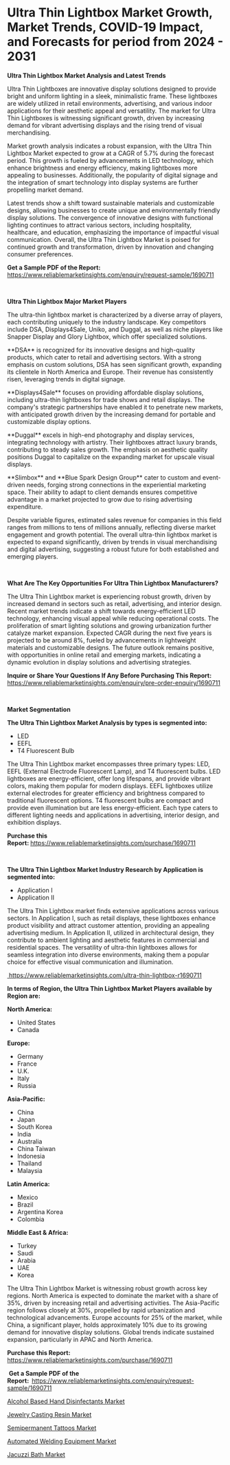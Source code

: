 <p><h1>Ultra Thin Lightbox Market Growth, Market Trends, COVID-19 Impact, and Forecasts for period from 2024 - 2031</h1></p><p><strong>Ultra Thin Lightbox Market Analysis and Latest Trends</strong></p>
<p><p>Ultra Thin Lightboxes are innovative display solutions designed to provide bright and uniform lighting in a sleek, minimalistic frame. These lightboxes are widely utilized in retail environments, advertising, and various indoor applications for their aesthetic appeal and versatility. The market for Ultra Thin Lightboxes is witnessing significant growth, driven by increasing demand for vibrant advertising displays and the rising trend of visual merchandising.</p><p>Market growth analysis indicates a robust expansion, with the Ultra Thin Lightbox Market expected to grow at a CAGR of 5.7% during the forecast period. This growth is fueled by advancements in LED technology, which enhance brightness and energy efficiency, making lightboxes more appealing to businesses. Additionally, the popularity of digital signage and the integration of smart technology into display systems are further propelling market demand.</p><p>Latest trends show a shift toward sustainable materials and customizable designs, allowing businesses to create unique and environmentally friendly display solutions. The convergence of innovative designs with functional lighting continues to attract various sectors, including hospitality, healthcare, and education, emphasizing the importance of impactful visual communication. Overall, the Ultra Thin Lightbox Market is poised for continued growth and transformation, driven by innovation and changing consumer preferences.</p></p>
<p><strong>Get a Sample PDF of the Report:&nbsp;</strong> <a href="https://www.reliablemarketinsights.com/enquiry/request-sample/1690711?utm_campaign=1620&utm_medium=2&utm_source=Github&utm_content=ia&utm_term=17102024&utm_id=ultra-thin-lightbox">https://www.reliablemarketinsights.com/enquiry/request-sample/1690711</a></p>
<p>&nbsp;</p>
<p><strong>Ultra Thin Lightbox Major Market Players</strong></p>
<p><p>The ultra-thin lightbox market is characterized by a diverse array of players, each contributing uniquely to the industry landscape. Key competitors include DSA, Displays4Sale, Uniko, and Duggal, as well as niche players like Snapper Display and Glory Lightbox, which offer specialized solutions.</p><p>**DSA** is recognized for its innovative designs and high-quality products, which cater to retail and advertising sectors. With a strong emphasis on custom solutions, DSA has seen significant growth, expanding its clientele in North America and Europe. Their revenue has consistently risen, leveraging trends in digital signage.</p><p>**Displays4Sale** focuses on providing affordable display solutions, including ultra-thin lightboxes for trade shows and retail displays. The company's strategic partnerships have enabled it to penetrate new markets, with anticipated growth driven by the increasing demand for portable and customizable display options.</p><p>**Duggal** excels in high-end photography and display services, integrating technology with artistry. Their lightboxes attract luxury brands, contributing to steady sales growth. The emphasis on aesthetic quality positions Duggal to capitalize on the expanding market for upscale visual displays.</p><p>**Slimbox** and **Blue Spark Design Group** cater to custom and event-driven needs, forging strong connections in the experiential marketing space. Their ability to adapt to client demands ensures competitive advantage in a market projected to grow due to rising advertising expenditure.</p><p>Despite variable figures, estimated sales revenue for companies in this field ranges from millions to tens of millions annually, reflecting diverse market engagement and growth potential. The overall ultra-thin lightbox market is expected to expand significantly, driven by trends in visual merchandising and digital advertising, suggesting a robust future for both established and emerging players.</p></p>
<p>&nbsp;</p>
<p><strong>What Are The Key Opportunities For Ultra Thin Lightbox Manufacturers?</strong></p>
<p><p>The Ultra Thin Lightbox market is experiencing robust growth, driven by increased demand in sectors such as retail, advertising, and interior design. Recent market trends indicate a shift towards energy-efficient LED technology, enhancing visual appeal while reducing operational costs. The proliferation of smart lighting solutions and growing urbanization further catalyze market expansion. Expected CAGR during the next five years is projected to be around 8%, fueled by advancements in lightweight materials and customizable designs. The future outlook remains positive, with opportunities in online retail and emerging markets, indicating a dynamic evolution in display solutions and advertising strategies.</p></p>
<p><strong>Inquire or Share Your Questions If Any Before Purchasing This Report:</strong> <a href="https://www.reliablemarketinsights.com/enquiry/pre-order-enquiry/1690711?utm_campaign=1620&utm_medium=2&utm_source=Github&utm_content=ia&utm_term=17102024&utm_id=ultra-thin-lightbox">https://www.reliablemarketinsights.com/enquiry/pre-order-enquiry/1690711</a></p>
<p>&nbsp;</p>
<p><strong>Market Segmentation</strong></p>
<p><strong>The Ultra Thin Lightbox Market Analysis by types is segmented into:</strong></p>
<p><ul><li>LED</li><li>EEFL</li><li>T4 Fluorescent Bulb</li></ul></p>
<p><p>The Ultra Thin Lightbox market encompasses three primary types: LED, EEFL (External Electrode Fluorescent Lamp), and T4 fluorescent bulbs. LED lightboxes are energy-efficient, offer long lifespans, and provide vibrant colors, making them popular for modern displays. EEFL lightboxes utilize external electrodes for greater efficiency and brightness compared to traditional fluorescent options. T4 fluorescent bulbs are compact and provide even illumination but are less energy-efficient. Each type caters to different lighting needs and applications in advertising, interior design, and exhibition displays.</p></p>
<p><strong>Purchase this Report:&nbsp;</strong><a href="https://www.reliablemarketinsights.com/purchase/1690711?utm_campaign=1620&utm_medium=2&utm_source=Github&utm_content=ia&utm_term=17102024&utm_id=ultra-thin-lightbox">https://www.reliablemarketinsights.com/purchase/1690711</a></p>
<p>&nbsp;</p>
<p><strong>The Ultra Thin Lightbox Market Industry Research by Application is segmented into:</strong></p>
<p><ul><li>Application I</li><li>Application II</li></ul></p>
<p><p>The Ultra Thin Lightbox market finds extensive applications across various sectors. In Application I, such as retail displays, these lightboxes enhance product visibility and attract customer attention, providing an appealing advertising medium. In Application II, utilized in architectural design, they contribute to ambient lighting and aesthetic features in commercial and residential spaces. The versatility of ultra-thin lightboxes allows for seamless integration into diverse environments, making them a popular choice for effective visual communication and illumination.</p></p>
<p><a href="https://www.reliablemarketinsights.com/ultra-thin-lightbox-r1690711?utm_campaign=1620&utm_medium=2&utm_source=Github&utm_content=ia&utm_term=17102024&utm_id=ultra-thin-lightbox">&nbsp;https://www.reliablemarketinsights.com/ultra-thin-lightbox-r1690711</a></p>
<p><strong>In terms of Region, the Ultra Thin Lightbox Market Players available by Region are:</strong></p>
<p>
    <p> <strong> North America: </strong>
        <ul>
            <li>United States</li>
            <li>Canada</li>
        </ul>
        </p> 
    <p> <strong> Europe: </strong>
        <ul>
            <li>Germany</li>
            <li>France</li>
            <li>U.K.</li>
            <li>Italy</li>
            <li>Russia</li>
        </ul>
        </p> 
    <p> <strong> Asia-Pacific: </strong>
        <ul>
            <li>China</li>
            <li>Japan</li>
            <li>South Korea</li>
            <li>India</li>
            <li>Australia</li>
            <li>China Taiwan</li>
            <li>Indonesia</li>
            <li>Thailand</li>
            <li>Malaysia</li>
        </ul>
        </p> 
    <p> <strong> Latin America: </strong>
        <ul>
            <li>Mexico</li>
            <li>Brazil</li>
            <li>Argentina Korea</li>
            <li>Colombia</li>
        </ul>
        </p> 
    <p> <strong> Middle East & Africa: </strong>
        <ul>
            <li>Turkey</li>
            <li>Saudi</li>
            <li>Arabia</li>
            <li>UAE</li>
            <li>Korea</li>
        </ul>
    </p>
    </p>
<p><p>The Ultra Thin Lightbox Market is witnessing robust growth across key regions. North America is expected to dominate the market with a share of 35%, driven by increasing retail and advertising activities. The Asia-Pacific region follows closely at 30%, propelled by rapid urbanization and technological advancements. Europe accounts for 25% of the market, while China, a significant player, holds approximately 10% due to its growing demand for innovative display solutions. Global trends indicate sustained expansion, particularly in APAC and North America.</p></p>
<p><strong>Purchase this Report: </strong><a href="https://www.reliablemarketinsights.com/purchase/1690711?utm_campaign=1620&utm_medium=2&utm_source=Github&utm_content=ia&utm_term=17102024&utm_id=ultra-thin-lightbox">https://www.reliablemarketinsights.com/purchase/1690711</a></p>
<p>&nbsp;<strong>Get a Sample PDF of the Report:&nbsp;&nbsp;</strong><a href="https://www.reliablemarketinsights.com/enquiry/request-sample/1690711?utm_campaign=1620&utm_medium=2&utm_source=Github&utm_content=ia&utm_term=17102024&utm_id=ultra-thin-lightbox">https://www.reliablemarketinsights.com/enquiry/request-sample/1690711</a></p>
<p><strong></strong></p>
<p><p><a href="https://www.linkedin.com/pulse/global-alcohol-based-hand-disinfectants-41-cagr-forecast-5hfge?utm_campaign=1620&utm_medium=2&utm_source=Github&utm_content=ia&utm_term=17102024&utm_id=ultra-thin-lightbox">Alcohol Based Hand Disinfectants Market</a></p><p><a href="https://www.linkedin.com/pulse/investment-opportunities-jewelry-casting-resin-sector-1my5e?utm_campaign=1620&utm_medium=2&utm_source=Github&utm_content=ia&utm_term=17102024&utm_id=ultra-thin-lightbox">Jewelry Casting Resin Market</a></p><p><a href="https://www.linkedin.com/pulse/evolution-semipermanent-tattoos-market-key-shifts-from-47otf?utm_campaign=1620&utm_medium=2&utm_source=Github&utm_content=ia&utm_term=17102024&utm_id=ultra-thin-lightbox">Semipermanent Tattoos Market</a></p><p><a href="https://issuu.com/reportprime-2/docs/automated-welding-equipment-market-_13080dbc390193?utm_campaign=1620&utm_medium=2&utm_source=Github&utm_content=ia&utm_term=17102024&utm_id=ultra-thin-lightbox">Automated Welding Equipment Market</a></p><p><a href="https://www.linkedin.com/pulse/global-jacuzzi-bath-market-opportunities-forecast-period-from-30i0e?utm_campaign=1620&utm_medium=2&utm_source=Github&utm_content=ia&utm_term=17102024&utm_id=ultra-thin-lightbox">Jacuzzi Bath Market</a></p></p>